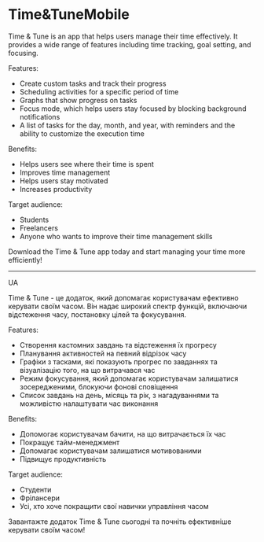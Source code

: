 # Time&TuneMobile

Time & Tune is an app that helps users manage their time effectively. It provides a wide range of features including time tracking, goal setting, and focusing.

Features:

* Create custom tasks and track their progress
* Scheduling activities for a specific period of time
* Graphs that show progress on tasks
* Focus mode, which helps users stay focused by blocking background notifications
* A list of tasks for the day, month, and year, with reminders and the ability to customize the execution time

Benefits:

* Helps users see where their time is spent
* Improves time management
* Helps users stay motivated
* Increases productivity

Target audience:

* Students
* Freelancers
* Anyone who wants to improve their time management skills

Download the Time & Tune app today and start managing your time more efficiently!

-------------------------------------------------------------------------------------------------------------------------------------------------------------
UA

Time & Tune - це додаток, який допомагає користувачам ефективно керувати своїм часом. Він надає широкий спектр функцій, включаючи відстеження часу, постановку цілей та фокусування.

Features:

* Створення кастомних завдань та відстеження їх прогресу
* Планування активностей на певний відрізок часу
* Графіки з тасками, які показують прогрес по завданнях та візуалізацію того, на що витрачався час
* Режим фокусування, який допомагає користувачам залишатися зосередженими, блокуючи фонові сповіщення
* Список завдань на день, місяць та рік, з нагадуваннями та можливістю налаштувати час виконання

Benefits:

* Допомогає користувачам бачити, на що витрачається їх час
* Покращує тайм-менеджмент
* Допомагає користувачам залишатися мотивованими
* Підвищує продуктивність

Target audience:

* Студенти
* Фрілансери
* Усі, хто хоче покращити свої навички управління часом

Завантажте додаток Time & Tune сьогодні та почніть ефективніше керувати своїм часом!
